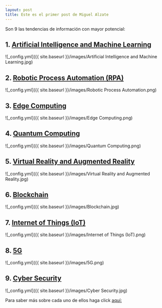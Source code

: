 ```yaml
---
layout: post
title: Este es el primer post de Miguel Alzate
---
```

Son 9 las tendencias de información con mayor potencial:

## 1. [Artificial Intelligence and Machine Learning](https://www.sas.com/en_th/insights/articles/big-data/artificial-intelligence-machine-learning-deep-learning-and-beyond.html)
![_config.yml]({{ site.baseurl }}/images/Artificial Intelligence and Machine Learning.jpg)

## 2. [Robotic Process Automation (RPA)](https://capgemini-engineering.com/es/es/integrated_solution/rpa-robotic-process-automation/)
![_config.yml]({{ site.baseurl }}/images/Robotic Process Automation.png)

## 3. [Edge Computing](https://www.ibm.com/es-es/cloud/what-is-edge-computing)
![_config.yml]({{ site.baseurl }}/images/Edge Computing.png)

## 4. [Quantum Computing](https://www.ibm.com/quantum-computing/what-is-quantum-computing/)
![_config.yml]({{ site.baseurl }}/images/Quantum Computing.png)

## 5. [Virtual Reality and Augmented Reality](https://www.onirix.com/learn-about-ar/differences-augmented-reality-virtual-reality/)
![_config.yml]({{ site.baseurl }}/images/Virtual Reality and Augmented Reality.jpg)

## 6. [Blockchain](https://www.blockchain.com/es/)
![_config.yml]({{ site.baseurl }}/images/Blockchain.jpg)

## 7. [Internet of Things (IoT)](https://www.oracle.com/es/internet-of-things/what-is-iot/)
![_config.yml]({{ site.baseurl }}/images/Internet of Things (IoT).png)

## 8. [5G](https://www.telefonica.com/es/wp-content/uploads/sites/4/2021/11/como-funciona-el-5G.jpg.pdf)
![_config.yml]({{ site.baseurl }}/images/5G.png)

## 9. [Cyber Security](https://www.kaspersky.com/resource-center/definitions/what-is-cyber-security)
![_config.yml]({{ site.baseurl }}/images/Cyber Security.jpg)


Para saber más sobre cada uno de ellos haga click [aquí:](https://www.simplilearn.com/top-technology-trends-and-jobs-article/amp)
